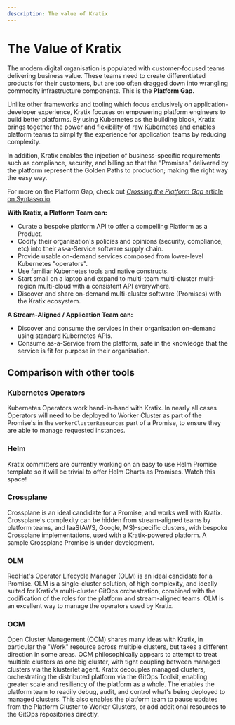 ```yaml
---
description: The value of Kratix
---
```


# The Value of Kratix

The modern digital organisation is populated with customer-focused teams delivering business value. These teams need to create differentiated products for their customers, but are too often dragged down into wrangling commodity infrastructure components. This is the **Platform Gap.**&#x20;

Unlike other frameworks and tooling which focus exclusively on application-developer experience, Kratix focuses on empowering platform engineers to build better platforms. By using Kubernetes as the building block, Kratix brings together the power and flexibility of raw Kubernetes and enables platform teams to simplify the experience for application teams by reducing complexity.

In addition, Kratix enables the injection of business-specific requirements such as compliance, security, and billing so that the “Promises” delivered by the platform represent the Golden Paths to production; making the right way the easy way.

For more on the Platform Gap, check out [_Crossing the Platform Gap_ article on Syntasso.io](https://www.syntasso.io/post/crossing-the-platform-gap).

**With Kratix, a Platform Team can:**

* Curate a bespoke platform API to offer a compelling Platform as a Product.
* Codify their organisation's policies and opinions (security, compliance, etc) into their as-a-Service software supply chain.
* Provide usable on-demand services composed from lower-level Kubernetes "operators".
* Use familiar Kubernetes tools and native constructs.
* Start small on a laptop and expand to multi-team multi-cluster multi-region multi-cloud with a consistent API everywhere.
* Discover and share on-demand multi-cluster software (Promises) with the Kratix ecosystem.

**A Stream-Aligned / Application Team can:**

* Discover and consume the services in their organisation on-demand using standard Kubernetes APIs.
* Consume as-a-Service from the platform, safe in the knowledge that the service is fit for purpose in their organisation.

## Comparison with other tools

### Kubernetes Operators

Kubernetes Operators work hand-in-hand with Kratix. In nearly all cases
Operators will need to be deployed to Worker Cluster as part of the Promise's
in the `workerClusterResources` part of a Promise, to ensure they are able to
manage requested instances.

### Helm

Kratix committers are currently working on an easy to use Helm Promise template so it will be trivial to offer Helm Charts as Promises. Watch this space!

### Crossplane

Crossplane is an ideal candidate for a Promise, and works well with Kratix. Crossplane's complexity can be hidden from stream-aligned teams by platform teams, and IaaS(AWS, Google, MS)-specific clusters, with bespoke Crossplane implementations, used with a Kratix-powered platform. A sample Crossplane Promise is under development.

### OLM

RedHat's Operator Lifecycle Manager (OLM) is an ideal candidate for a Promise. OLM is a single-cluster solution, of high complexity, and ideally suited for Kratix's multi-cluster GitOps orchestration, combined with the codification of the roles for the platform and stream-aligned teams. OLM is an excellent way to manage the operators used by Kratix.

### OCM

Open Cluster Management (OCM) shares many ideas with Kratix, in particular the "Work" resource across multiple clusters, but takes a different direction in some areas. OCM philosophically appears to attempt to treat multiple clusters as one big cluster, with tight coupling between managed clusters via the klusterlet agent. Kratix decouples managed clusters, orchestrating the distributed platform via the GitOps Toolkit, enabling greater scale and resiliency of the platform as a whole. The enables the platform team to readily debug, audit, and control what's being deployed to managed clusters. This also enables the platform team to pause updates from the Platform Cluster to Worker Clusters, or add additional resources to the GitOps repositories directly.
